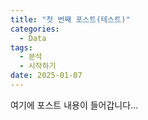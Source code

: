 ```yaml
---
title: "첫 번째 포스트(테스트)"
categories:
  - Data
tags:
  - 분석
  - 시작하기
date: 2025-01-07
---
```


여기에 포스트 내용이 들어갑니다...